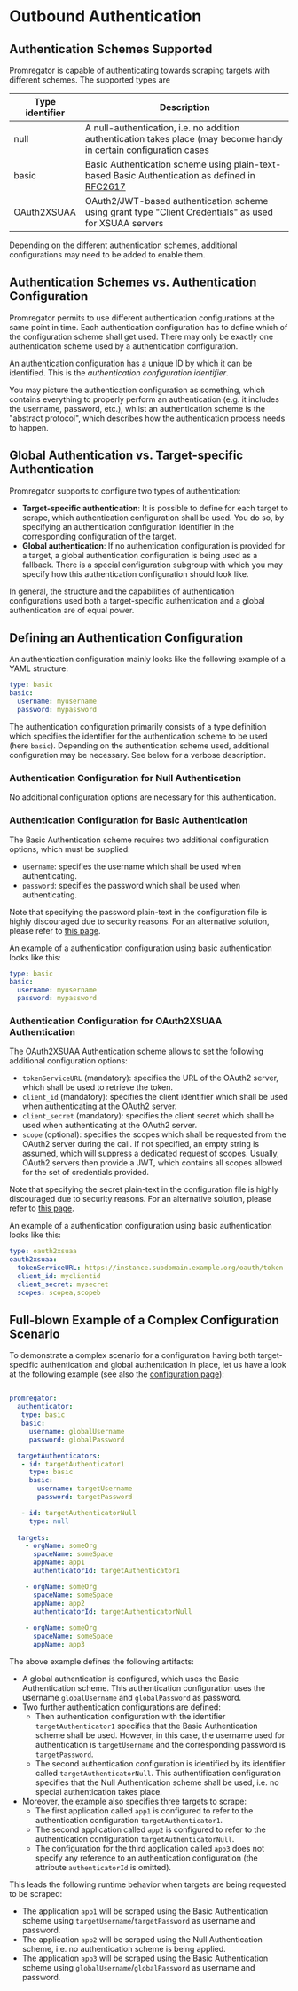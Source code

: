 # Outbound Authentication

## Authentication Schemes Supported

Promregator is capable of authenticating towards scraping targets with different schemes. The supported types are

| Type identifier | Description |
|-----------------|-------------|
| null            | A null-authentication, i.e. no addition authentication takes place (may become handy in certain configuration cases |
| basic           | Basic Authentication scheme using plain-text-based Basic Authentication as defined in [RFC2617](https://www.ietf.org/rfc/rfc2617.txt) |
| OAuth2XSUAA     | OAuth2/JWT-based authentication scheme using grant type "Client Credentials" as used for XSUAA servers |

Depending on the different authentication schemes, additional configurations may need to be added to enable them. 

## Authentication Schemes vs. Authentication Configuration

Promregator permits to use different authentication configurations at the same point in time. Each authentication configuration has to define which of the configuration scheme shall get used. There may only be exactly one authentication scheme used by a authentication configuration.

An authentication configuration has a unique ID by which it can be identified. This is the *authentication configuration identifier*.

You may picture the authentication configuration as something, which contains everything to properly perform an authentication (e.g. it includes the username, password, etc.), whilst an authentication scheme is the "abstract protocol", which describes how the authentication process needs to happen. 


## Global Authentication vs. Target-specific Authentication

Promregator supports to configure two types of authentication: 

* **Target-specific authentication**: It is possible to define for each target to scrape, which authentication configuration shall be used. You do so, by specifying an authentication configuration identifier in the corresponding configuration of the target. 
* **Global authentication**: If no authentication configuration is provided for a target, a global authentication configuration is being used as a fallback. There is a special configuration subgroup with which you may specify how this authentication configuration should look like. 

In general, the structure and the capabilities of authentication configurations used both a target-specific authentication and a global authentication are of equal power. 

## Defining an Authentication Configuration

An authentication configuration mainly looks like the following example of a YAML structure:
``` yaml
type: basic
basic: 
  username: myusername
  password: mypassword
```

The authentication configuration primarily consists of a type definition which specifies the identifier for the authentication scheme to be used (here `basic`). Depending on the authentication scheme used, additional configuration may be necessary. See below for a verbose description. 


### Authentication Configuration for Null Authentication

No additional configuration options are necessary for this authentication. 


### Authentication Configuration for Basic Authentication

The Basic Authentication scheme requires two additional configuration options, which must be supplied:

* `username`: specifies the username which shall be used when authenticating.
* `password`: specifies the password which shall be used when authenticating.

Note that specifying the password plain-text in the configuration file is highly discouraged due to security reasons. For an alternative solution, please refer to [this page](./passwords-in-config.md).

An example of a authentication configuration using basic authentication looks like this:

``` yaml
type: basic
basic: 
  username: myusername
  password: mypassword
```

### Authentication Configuration for OAuth2XSUAA Authentication

The OAuth2XSUAA Authentication scheme allows to set the following additional configuration options:

* `tokenServiceURL` (mandatory): specifies the URL of the OAuth2 server, which shall be used to retrieve the token.
* `client_id` (mandatory): specifies the client identifier which shall be used when authenticating at the OAuth2 server.
* `client_secret` (mandatory): specifies the client secret which shall be used when authenticating at the OAuth2 server.
* `scope` (optional): specifies the scopes which shall be requested from the OAuth2 server during the call. If not specified, an empty string is assumed, which will suppress a dedicated request of scopes. Usually, OAuth2 servers then provide a JWT, which contains all scopes allowed for the set of credentials provided.

Note that specifying the secret plain-text in the configuration file is highly discouraged due to security reasons. For an alternative solution, please refer to [this page](./passwords-in-config.md).

An example of a authentication configuration using basic authentication looks like this:

``` yaml
type: oauth2xsuaa
oauth2xsuaa: 
  tokenServiceURL: https://instance.subdomain.example.org/oauth/token
  client_id: myclientid
  client_secret: mysecret
  scopes: scopea,scopeb
```

## Full-blown Example of a Complex Configuration Scenario

To demonstrate a complex scenario for a configuration having both target-specific authentication and global authentication in place, let us have a look at the following example (see also the [configuration page](./config.md)):

```yaml

promregator:
  authenticator:
   type: basic
   basic: 
     username: globalUsername
     password: globalPassword

  targetAuthenticators:
   - id: targetAuthenticator1
     type: basic
     basic:
       username: targetUsername
       password: targetPassword

   - id: targetAuthenticatorNull
     type: null
  
  targets:
    - orgName: someOrg
      spaceName: someSpace
      appName: app1
      authenticatorId: targetAuthenticator1

    - orgName: someOrg
      spaceName: someSpace
      appName: app2
      authenticatorId: targetAuthenticatorNull
      
    - orgName: someOrg
      spaceName: someSpace
      appName: app3
```

The above example defines the following artifacts:
* A global authentication is configured, which uses the Basic Authentication scheme. This authentication configuration uses the username `globalUsername` and `globalPassword` as password. 
* Two further authentication configurations are defined:
  * Then authentication configuration with the identifier `targetAuthenticator1` specifies that the Basic Authentication scheme shall be used. However, in this case, the username used for authentication is `targetUsername` and the corresponding password is `targetPassword`.
  * The second authentication configuration is identified by its identifier called `targetAuthenticatorNull`. This authentification configuration specifies that the Null Authentication scheme shall be used, i.e. no special authentication takes place.
* Moreover, the example also specifies three targets to scrape:
  * The first application called `app1` is configured to refer to the authentication configuration `targetAuthenticator1`.
  * The second application called `app2` is configured to refer to the authentication configuration `targetAuthenticatorNull`.
  * The configuration for the third application called `app3` does not specify any reference to an authentication configuration (the attribute `authenticatorId` is omitted).

This leads the following runtime behavior when targets are being requested to be scraped:
* The application `app1` will be scraped using the Basic Authentication scheme using `targetUsername`/`targetPassword` as username and password.
* The application `app2` will be scraped using the Null Authentication scheme, i.e. no authentication scheme is being applied.
* The application `app3` will be scraped using the Basic Authentication scheme using `globalUsername`/`globalPassword` as username and password.
